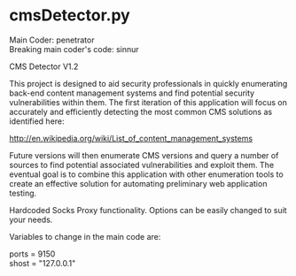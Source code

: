 cmsDetector.py
==============

Main Coder: penetrator <br>
Breaking main coder's code: sinnur <br>


CMS Detector V1.2

This project is designed to aid security professionals in quickly enumerating back-end content management systems and find potential security vulnerabilities within them.  The first iteration of this application will focus on accurately and efficiently detecting the most common CMS solutions as identified here:

http://en.wikipedia.org/wiki/List_of_content_management_systems

Future versions will then enumerate CMS versions and query a number of sources to find potential associated vulnerabilities and exploit them.  The eventual goal is to combine this application with other enumeration tools to create an effective solution for automating preliminary web application testing.  

Hardcoded Socks Proxy functionality. Options can be easily changed to suit your needs.

Variables to change in the main code are:

ports = 9150<br>
shost = "127.0.0.1"<br>
